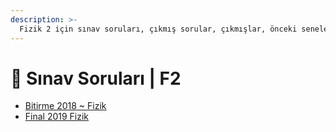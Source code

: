 ```yaml
---
description: >-
  Fizik 2 için sınav soruları, çıkmış sorular, çıkmışlar, önceki senelerde çıkan sorular
---
```


# 📃 Sınav Soruları \| F2

<!--YPackage.YGitbookIntegration-tarafından-otomatik-oluşturulmuştur-->

- [Bitirme 2018 ~ Fizik](Bitirme%202018%20~%20Fizik.pdf)
- [Final 2019 Fizik](Final%202019%20Fizik.pdf)

<!--YPackage.YGitbookIntegration-tarafından-otomatik-oluşturulmuştur-->
